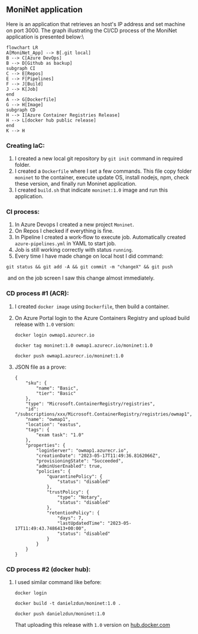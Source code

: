 ## MoniNet application

Here is an application that retrieves an host's IP address and set machine on port 3000. 
The graph illustrating the CI/CD process of the MoniNet application is presented below:\

```mermaid
flowchart LR
A[MoniNet_App] --> B[.git local]
B --> C[Azure DevOps]
B --> D[Github as backup]
subgraph CI
C --> E[Repos]
E --> F[Pipelines]
F --> J[Build]
J --> K[Job]
end
A --> G[Dockerfile]
G --> H[Image]
subgraph CD
H --> I[Azure Container Registries Release]
H --> L[docker hub public release]
end
K --> H
```

### Creating IaC:

1. I created a new local git repository by `git init` command in required folder.
2. I created a `Dockerfile` where I set a few commands. This file copy folder `moninet` to the container, execute update OS, install nodejs, npm, check these version, and finally run Moninet application.
3. I created `build.sh` that indicate `moninet:1.0` image and run this application.

### CI process:

1. In Azure Devops I created a new project `Moninet`.
2. On Repos I checked if everything is fine.
3. In Pipeline I created a work-flow to execute job. Automatically created `azure-pipelines.yml` in YAML to start job. 
4. Job is still working correctly with status `running`.
5. Every time I have made change on local host I did command:

```
git status && git add -A && git commit -m "changeX" && git push
```

​      and on the job screen I saw this change almost immediately.

### CD process #1 (ACR):

1. I created `docker image` using `Dockerfile`, then build a container.

2. On Azure Portal login to the Azure Containers Registry and upload build release with `1.0` version:

   `docker login owmap1.azurecr.io`

   `docker tag moninet:1.0 owmap1.azurecr.io/moninet:1.0`

   `docker push owmap1.azurecr.io/moninet:1.0`

3. JSON file as a prove:

   ``` 
   {
       "sku": {
           "name": "Basic",
           "tier": "Basic"
       },
       "type": "Microsoft.ContainerRegistry/registries",
       "id": "/subscriptions/xxx/Microsoft.ContainerRegistry/registries/owmap1",
       "name": "owmap1",
       "location": "eastus",
       "tags": {
           "exam task": "1.0"
       },
       "properties": {
           "loginServer": "owmap1.azurecr.io",
           "creationDate": "2023-05-17T11:49:36.8162066Z",
           "provisioningState": "Succeeded",
           "adminUserEnabled": true,
           "policies": {
               "quarantinePolicy": {
                   "status": "disabled"
               },
               "trustPolicy": {
                   "type": "Notary",
                   "status": "disabled"
               },
               "retentionPolicy": {
                   "days": 7,
                   "lastUpdatedTime": "2023-05-17T11:49:43.7486413+00:00",
                   "status": "disabled"
               }
           }
       }
   }
   ```

   

### CD process #2 (docker hub):

1. I used similar command like before:

   `docker login`

   `docker build -t danielzdun/moninet:1.0 .`

   `docker push danielzdun/moninet:1.0`

   That uploading this release with `1.0` version on [hub.docker.com](https://hub.docker.com/) 

   